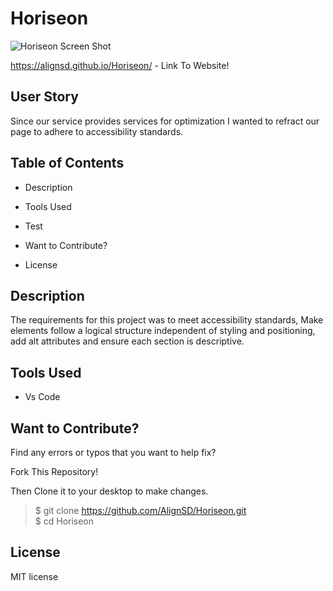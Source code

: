 # Horiseon #

![Horiseon Screen Shot](/assets/images/digital-marketing-meeting.jpg)

https://alignsd.github.io/Horiseon/ - Link To Website!

## User Story

Since our service provides services for optimization I wanted to refract our page to adhere to accessibility standards.

## Table of Contents

* Description

* Tools Used

* Test

* Want to Contribute?

* License

## Description

The requirements for this project was to meet accessibility standards, Make elements follow a logical structure independent of styling and positioning, add alt attributes and ensure each section is descriptive.

## Tools Used

* Vs Code

## Want to Contribute?

Find any errors or typos that you want to help fix?

Fork This Repository!

Then Clone it to your desktop to make changes.

> $ git clone https://github.com/AlignSD/Horiseon.git<br>
> $ cd Horiseon

## License

MIT license
